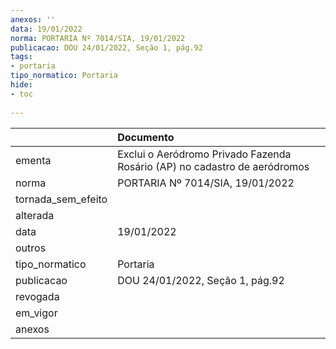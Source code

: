 ```yaml
---
anexos: ''
data: 19/01/2022
norma: PORTARIA Nº 7014/SIA, 19/01/2022
publicacao: DOU 24/01/2022, Seção 1, pág.92
tags:
- portaria
tipo_normatico: Portaria
hide: 
- toc 
 
---
```


|                    | Documento                                                                 |
|:-------------------|:--------------------------------------------------------------------------|
| ementa             | Exclui o Aeródromo Privado Fazenda Rosário (AP) no cadastro de aeródromos |
| norma              | PORTARIA Nº 7014/SIA, 19/01/2022                                          |
| tornada_sem_efeito |                                                                           |
| alterada           |                                                                           |
| data               | 19/01/2022                                                                |
| outros             |                                                                           |
| tipo_normatico     | Portaria                                                                  |
| publicacao         | DOU 24/01/2022, Seção 1, pág.92                                           |
| revogada           |                                                                           |
| em_vigor           |                                                                           |
| anexos             |                                                                           |